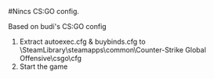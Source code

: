 
#Nincs CS:GO config.

Based on budi's CS:GO config

1. Extract autoexec.cfg & buybinds.cfg to \SteamLibrary\steamapps\common\Counter-Strike Global Offensive\csgo\cfg
2. Start the game
